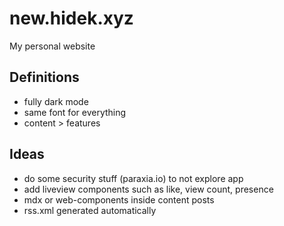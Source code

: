 # new.hidek.xyz

My personal website

## Definitions
- fully dark mode
- same font for everything
- content > features

## Ideas
- do some security stuff (paraxia.io) to not explore app
- add liveview components such as like, view count, presence
- mdx or web-components inside content posts
- rss.xml generated automatically
